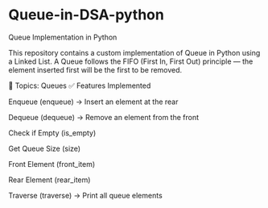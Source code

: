 # Queue-in-DSA-python
Queue Implementation in Python

This repository contains a custom implementation of Queue in Python using a Linked List.
A Queue follows the FIFO (First In, First Out) principle — the element inserted first will be the first to be removed.

📌 Topics: Queues
✅ Features Implemented

Enqueue (enqueue) → Insert an element at the rear

Dequeue (dequeue) → Remove an element from the front

Check if Empty (is_empty)

Get Queue Size (size)

Front Element (front_item)

Rear Element (rear_item)

Traverse (traverse) → Print all queue elements
